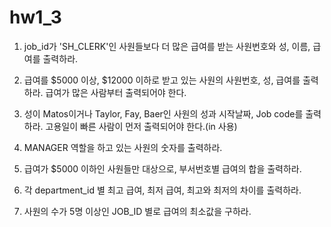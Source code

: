 # hw1_3

1. job_id가 'SH_CLERK'인 사원들보다 더 많은 급여를 받는 사원번호와 성, 이름, 급여를 출력하라.

2. 급여를 $5000 이상, $12000 이하로 받고 있는 사원의 사원번호, 성, 급여를 출력하라. 급여가 많은 사람부터 출력되어야 한다.

3. 성이 Matos이거나 Taylor, Fay, Baer인 사원의 성과 시작날짜, Job code를 출력하라. 고용일이 빠른 사람이 먼저 출력되어야 한다.(in 사용)

4. MANAGER 역할을 하고 있는 사원의 숫자를 출력하라.

5. 급여가 $5000 이하인 사원들만 대상으로, 부서번호별 급여의 합을 출력하라.

6. 각 department_id 별 최고 급여, 최저 급여, 최고와 최저의 차이를 출력하라.

7. 사원의 수가 5명 이상인 JOB_ID 별로 급여의 최소값을 구하라.
